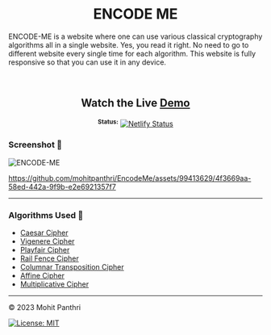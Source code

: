 <div align="center"> 
  <h1>ENCODE ME</h1>
</div>
  
ENCODE-ME is a website where one can use various classical cryptography algorithms all in a single website.
Yes, you read it right. No need to go to different website every single time for each algorithm.
This website is fully responsive so that you can use it in any device.

<br>

<div align="center"> 

## Watch the Live [Demo](https://encode-me.netlify.app/)  
<sup>**Status:**</sup>  [![Netlify Status](https://api.netlify.com/api/v1/badges/b0412e6c-5e5e-4d10-a89e-0ac5014dc1f7/deploy-status)](https://app.netlify.com/sites/encode-me/deploys)
</div> 


### Screenshot 📸

![ENCODE-ME](https://github.com/mohitpanthri/EncodeMe/assets/99413629/8f984ba2-b357-4ca3-865b-7fbdecd35101)


https://github.com/mohitpanthri/EncodeMe/assets/99413629/4f3669aa-58ed-442a-9f9b-e2e6921357f7



<hr>

### Algorithms Used 📝

- [Caesar Cipher](https://www.geeksforgeeks.org/caesar-cipher-in-cryptography/#:~:text=The%20Caesar%20Cipher%20technique%20is,of%20positions%20down%20the%20alphabet.)
- [Vigenere Cipher](https://www.geeksforgeeks.org/vigenere-cipher/)
- [Playfair Cipher](https://www.geeksforgeeks.org/playfair-cipher-with-examples/)
- [Rail Fence Cipher](https://www.geeksforgeeks.org/rail-fence-cipher-encryption-decryption/)
- [Columnar Transposition Cipher](https://www.geeksforgeeks.org/columnar-transposition-cipher/)
- [Affine Cipher](https://www.geeksforgeeks.org/implementation-affine-cipher/)
- [Multiplicative Cipher](https://www.geeksforgeeks.org/what-is-multiplicative-cipher-in-cryptography/)

<hr>

© 2023 Mohit Panthri

[![License: MIT](https://img.shields.io/badge/License-MIT-yellow.svg)](https://opensource.org/licenses/MIT)
